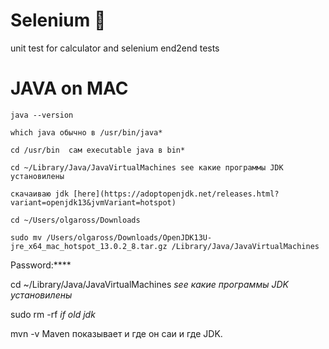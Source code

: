 # Selenium :mushroom:
unit test for calculator and selenium end2end tests
# JAVA on MAC
```
java --version
```
```
which java обычно в /usr/bin/java*
```
``` 
cd /usr/bin  сам executable java в bin*
``` 
```
cd ~/Library/Java/JavaVirtualMachines see какие программы JDK установилены
```
```
скачаиваю jdk [here](https://adoptopenjdk.net/releases.html?variant=openjdk13&jvmVariant=hotspot)
```
```
cd ~/Users/olgaross/Downloads
```
```
sudo mv /Users/olgaross/Downloads/OpenJDK13U-jre_x64_mac_hotspot_13.0.2_8.tar.gz /Library/Java/JavaVirtualMachines
```
Password:****

cd ~/Library/Java/JavaVirtualMachines  *see какие программы JDK установилены*

sudo rm -rf  *if old jdk*

mvn -v Maven показывает и где он саи и где JDK.
